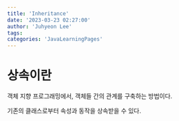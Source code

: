 ```yaml
---
title: 'Inheritance'
date: '2023-03-23 02:27:00'
author: 'Juhyeon Lee'
tags: 
categories: 'JavaLearningPages'
---
```


# 상속이란


객체 지향 프로그래밍에서,
객체들 간의 관계를 구축하는 방법이다.


기존의 클래스로부터 속성과 동작을 상속받을 수 있다.

